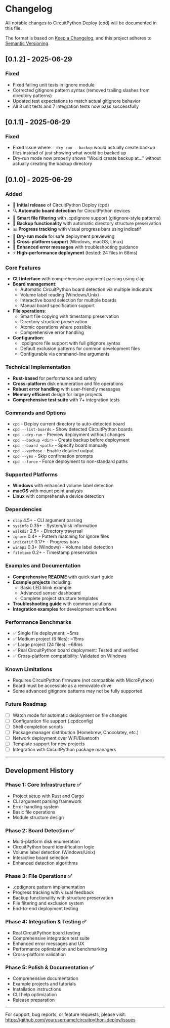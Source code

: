 # Changelog

All notable changes to CircuitPython Deploy (cpd) will be documented in this file.

The format is based on [Keep a Changelog](https://keepachangelog.com/en/1.0.0/),
and this project adheres to [Semantic Versioning](https://semver.org/spec/v2.0.0.html).

## [0.1.2] - 2025-06-29

### Fixed
- Fixed failing unit tests in ignore module
- Corrected gitignore pattern syntax (removed trailing slashes from directory patterns)
- Updated test expectations to match actual gitignore behavior
- All 8 unit tests and 7 integration tests now pass successfully

## [0.1.1] - 2025-06-29

### Fixed
- Fixed issue where `--dry-run --backup` would actually create backup files instead of just showing what would be backed up
- Dry-run mode now properly shows "Would create backup at..." without actually creating the backup directory

## [0.1.0] - 2025-06-29

### Added
- 🚀 **Initial release** of CircuitPython Deploy (cpd)
- 🔍 **Automatic board detection** for CircuitPython devices
- 📁 **Smart file filtering** with .cpdignore support (gitignore-style patterns)
- 💾 **Backup functionality** with automatic directory structure preservation
- 📊 **Progress tracking** with visual progress bars using indicatif
- 🎯 **Dry-run mode** for safe deployment previewing
- 🔧 **Cross-platform support** (Windows, macOS, Linux)
- 💬 **Enhanced error messages** with troubleshooting guidance
- ⚡ **High-performance deployment** (tested: 24 files in 68ms)

### Core Features
- **CLI interface** with comprehensive argument parsing using clap
- **Board management**:
  - Automatic CircuitPython board detection via multiple indicators
  - Volume label reading (Windows/Unix)
  - Interactive board selection for multiple boards
  - Manual board specification support
- **File operations**:
  - Smart file copying with timestamp preservation
  - Directory structure preservation
  - Atomic operations where possible
  - Comprehensive error handling
- **Configuration**:
  - .cpdignore file support with full gitignore syntax
  - Default exclusion patterns for common development files
  - Configurable via command-line arguments

### Technical Implementation
- **Rust-based** for performance and safety
- **Cross-platform** disk enumeration and file operations
- **Robust error handling** with user-friendly messages
- **Memory efficient** design for large projects
- **Comprehensive test suite** with 7+ integration tests

### Commands and Options
- `cpd` - Deploy current directory to auto-detected board
- `cpd --list-boards` - Show detected CircuitPython boards
- `cpd --dry-run` - Preview deployment without changes
- `cpd --backup <dir>` - Create backup before deployment
- `cpd --board <path>` - Specify board manually
- `cpd --verbose` - Enable detailed output
- `cpd --yes` - Skip confirmation prompts
- `cpd --force` - Force deployment to non-standard paths

### Supported Platforms
- **Windows** with enhanced volume label detection
- **macOS** with mount point analysis
- **Linux** with comprehensive device detection

### Dependencies
- `clap` 4.5+ - CLI argument parsing
- `sysinfo` 0.35+ - System/disk information
- `walkdir` 2.5+ - Directory traversal
- `ignore` 0.4+ - Pattern matching for ignore files
- `indicatif` 0.17+ - Progress bars
- `winapi` 0.3+ (Windows) - Volume label detection
- `filetime` 0.2+ - Timestamp preservation

### Examples and Documentation
- **Comprehensive README** with quick start guide
- **Example projects** including:
  - Basic LED blink example
  - Advanced sensor dashboard
  - Complete project structure templates
- **Troubleshooting guide** with common solutions
- **Integration examples** for development workflows

### Performance Benchmarks
- ✅ Single file deployment: ~5ms
- ✅ Medium project (6 files): ~15ms  
- ✅ Large project (24 files): ~68ms
- ✅ Real CircuitPython board deployment: Tested and verified
- ✅ Cross-platform compatibility: Validated on Windows

### Known Limitations
- Requires CircuitPython firmware (not compatible with MicroPython)
- Board must be accessible as a removable drive
- Some advanced gitignore patterns may not be fully supported

### Future Roadmap
- [ ] Watch mode for automatic deployment on file changes
- [ ] Configuration file support (.cpdconfig)
- [ ] Shell completion scripts
- [ ] Package manager distribution (Homebrew, Chocolatey, etc.)
- [ ] Network deployment over WiFi/Bluetooth
- [ ] Template support for new projects
- [ ] Integration with CircuitPython package managers

---

## Development History

### Phase 1: Core Infrastructure ✅
- Project setup with Rust and Cargo
- CLI argument parsing framework
- Error handling system
- Basic file operations
- Module structure design

### Phase 2: Board Detection ✅
- Multi-platform disk enumeration
- CircuitPython board identification logic
- Volume label detection (Windows/Unix)
- Interactive board selection
- Enhanced detection algorithms

### Phase 3: File Operations ✅
- .cpdignore pattern implementation
- Progress tracking with visual feedback
- Backup functionality with structure preservation
- File filtering and exclusion system
- End-to-end deployment testing

### Phase 4: Integration & Testing ✅
- Real CircuitPython board testing
- Comprehensive integration test suite
- Enhanced error messages and UX
- Performance optimization and benchmarking
- Cross-platform validation

### Phase 5: Polish & Documentation ✅
- Comprehensive documentation
- Example projects and tutorials
- Installation instructions
- CLI help optimization
- Release preparation

---

For support, bug reports, or feature requests, please visit:
https://github.com/yourusername/circuitpython-deploy/issues

